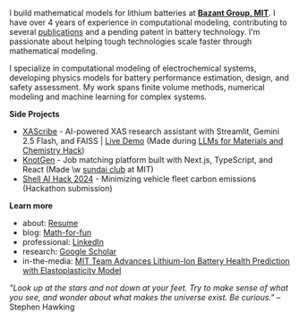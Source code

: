 I build mathematical models for lithium batteries at **[Bazant Group, MIT](https://bazantgroup.mit.edu/shakul-pathak/)**. I have over 4 years of experience in computational modeling, contributing to several [publications](https://scholar.google.com/citations?user=6gel9QYAAAAJ&hl=en) and a pending patent in battery technology. I'm passionate about helping tough technologies scale faster through mathematical modeling.

I specialize in computational modeling of electrochemical systems, developing physics models for battery performance estimation, design, and safety assessment. My work spans finite volume methods, numerical modeling and machine learning for complex systems.

 

**Side Projects**
* [XAScribe](https://github.com/Oscuro-Phoenix/xascribe) - AI-powered XAS research assistant with Streamlit, Gemini 2.5 Flash, and FAISS | [Live Demo](https://xascribe-mqr9ykb3xgrabj4msihmvx.streamlit.app/) (Made during [LLMs for Materials and Chemistry Hack](https://llmhackathon.github.io/))
* [KnotGen](https://github.com/Oscuro-Phoenix/knotgen) - Job matching platform built with Next.js, TypeScript, and React (Made \w [sundai club](https://www.sundai.club/) at MIT)
* [Shell AI Hack 2024](https://github.com/Oscuro-Phoenix/shellaihack2024) - Minimizing vehicle fleet carbon emissions (Hackathon submission)

**Learn more** 
* about: [Resume](https://drive.google.com/file/d/13bupMmTaDIvAPtdmPKgC9OjsrbttAIeI/view?usp=drive_link) 
* blog: [Math-for-fun](https://oscuro-phoenix.github.io/math-for-fun/) 
* professional: [LinkedIn](https://linkedin.com/in/shakul-pathak) 
* research: [Google Scholar](https://scholar.google.com/citations?hl=en&user=6gel9QYAAAAJ&view_op=list_works&sortby=pubdate)
* in-the-media: [MIT Team Advances Lithium-Ion Battery Health Prediction with Elastoplasticity Model](https://quantumzeitgeist.com/mit-team-advances-lithium-ion-battery-health-prediction-with-elastoplasticity-model/)
 
*"Look up at the stars and not down at your feet. Try to make sense of what you see, and wonder about what makes the universe exist. Be curious."* – Stephen Hawking



